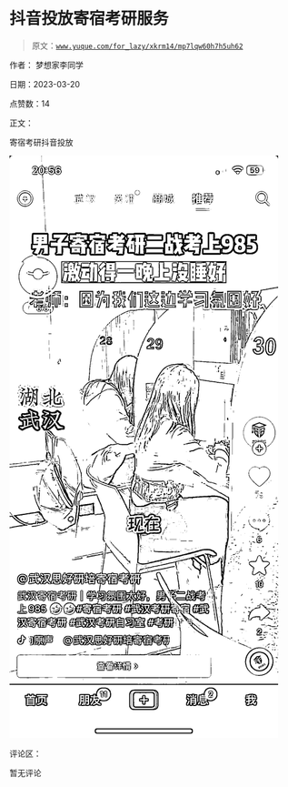 # 抖音投放寄宿考研服务

> 原文：[`www.yuque.com/for_lazy/xkrm14/mp7lqw60h7h5uh62`](https://www.yuque.com/for_lazy/xkrm14/mp7lqw60h7h5uh62)

作者： 梦想家李同学

日期：2023-03-20

点赞数：14

正文：

寄宿考研抖音投放

![](img/234d8cdd997018ea5dd9f595aa500d86.png)  

评论区：

暂无评论



